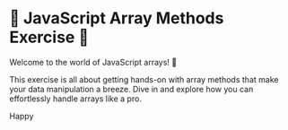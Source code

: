 # 🌟 JavaScript Array Methods Exercise 🌟

Welcome to the world of JavaScript arrays! 🚀

This exercise is all about getting hands-on with array methods that make your data manipulation a breeze. Dive in and explore how you can effortlessly handle arrays like a pro.

Happy 
